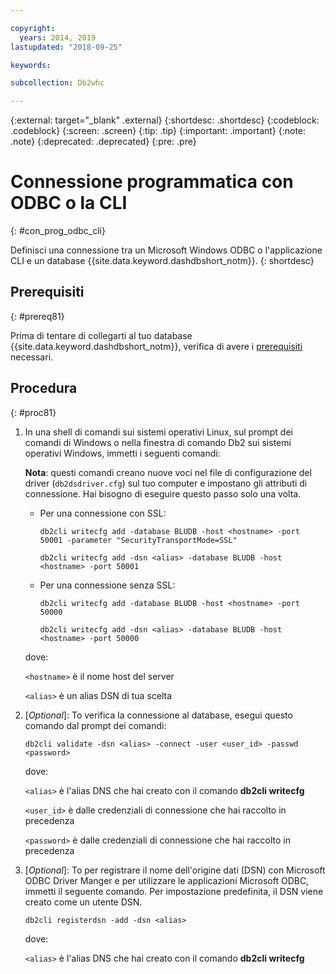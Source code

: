 ```yaml
---

copyright:
  years: 2014, 2019
lastupdated: "2018-09-25"

keywords:

subcollection: Db2whc

---
```


<!-- Attribute definitions --> 
{:external: target="_blank" .external}
{:shortdesc: .shortdesc}
{:codeblock: .codeblock}
{:screen: .screen}
{:tip: .tip}
{:important: .important}
{:note: .note}
{:deprecated: .deprecated}
{:pre: .pre}

# Connessione programmatica con ODBC o la CLI
{: #con_prog_odbc_cli}

Definisci una connessione tra un Microsoft Windows ODBC o l'applicazione CLI e un database {{site.data.keyword.dashdbshort_notm}}.
{: shortdesc}

## Prerequisiti
{: #prereq81}

Prima di tentare di collegarti al tuo database {{site.data.keyword.dashdbshort_notm}}, verifica di avere i [prerequisiti](/docs/services/Db2whc/connecting?topic=Db2whc-connect_ov#prereqs) necessari.

<!-- Before you can connect to your database, you must perform the following steps:

- [Verify prerequisites](prereqs.html), including installing driver packages, configuring your local environment, and downloading SSL certificates (if needed)
- Collect [connection information](credentials.html), including database details such as host name and port numbers, and connection credentials such as user ID and password -->

## Procedura
{: #proc81}

1. In una shell di comandi sui sistemi operativi Linux, sul prompt dei comandi di Windows o nella finestra di comando Db2 sui sistemi operativi Windows, immetti i seguenti comandi:

   **Nota**: questi comandi creano nuove voci nel file di configurazione del driver (`db2dsdriver.cfg`) sul tuo computer e impostano gli attributi di connessione. Hai bisogno di eseguire questo passo solo una volta.
   
   - Per una connessione con SSL:

     `db2cli writecfg add -database BLUDB -host <hostname> -port 50001 -parameter "SecurityTransportMode=SSL"`

     `db2cli writecfg add -dsn <alias> -database BLUDB -host <hostname> -port 50001`

   - Per una connessione senza SSL:

     `db2cli writecfg add -database BLUDB -host <hostname> -port 50000`

     `db2cli writecfg add -dsn <alias> -database BLUDB -host <hostname> -port 50000`

   dove:

   `<hostname>` è il nome host del server

   `<alias>` è un alias DSN di tua scelta
    
2. [*Optional*]: To verifica la connessione al database, esegui questo comando dal prompt dei comandi:

   `db2cli validate -dsn <alias> -connect -user <user_id> -passwd <password>`

   dove:

   `<alias>` è l'alias DNS che hai creato con il comando **db2cli writecfg**

   `<user_id>` è dalle credenziali di connessione che hai raccolto in precedenza

   `<password>` è dalle credenziali di connessione che hai raccolto in precedenza

3. [*Optional*]: To per registrare il nome dell'origine dati (DSN) con Microsoft ODBC Driver Manger e per utilizzare le applicazioni Microsoft ODBC, immetti il seguente comando. Per impostazione predefinita, il DSN viene creato come un utente DSN.

   `db2cli registerdsn -add -dsn <alias>`

   dove:
        
   `<alias>` è l'alias DNS che hai creato con il comando **db2cli writecfg**




